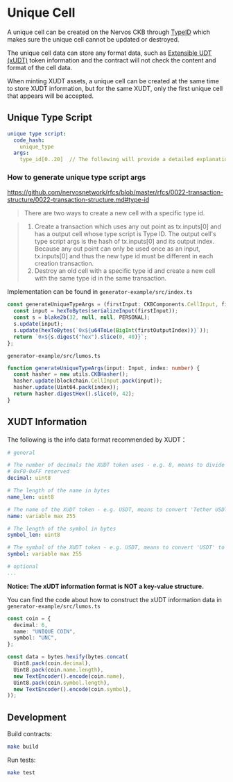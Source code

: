 # Unique Cell

A unique cell can be created on the Nervos CKB through [TypeID](https://github.com/nervosnetwork/rfcs/blob/master/rfcs/0022-transaction-structure/0022-transaction-structure.md#type-id) which makes sure the unique cell cannot be updated or destroyed. 

The unique cell data can store any format data, such as [Extensible UDT (xUDT)](https://github.com/nervosnetwork/rfcs/blob/master/rfcs/0052-extensible-udt/0052-extensible-udt.md) token information and the contract will not check the content and format of the cell data.

When minting XUDT assets, a unique cell can be created at the same time to store XUDT information, but for the same XUDT, only the first unique cell that appears will be accepted.

## Unique Type Script

```yaml
unique type script:
  code_hash: 
    unique_type
  args:
    type_id[0..20]  // The following will provide a detailed explanation on how to generate the type_id
```

### How to generate unique type script args
https://github.com/nervosnetwork/rfcs/blob/master/rfcs/0022-transaction-structure/0022-transaction-structure.md#type-id

> There are two ways to create a new cell with a specific type id.

> 1. Create a transaction which uses any out point as tx.inputs[0] and has a output cell whose type script is Type ID. The output cell's type script args is the hash of tx.inputs[0] and its output index. Because any out point can only be used once as an input, tx.inputs[0] and thus the new type id must be different in each creation transaction.
> 2. Destroy an old cell with a specific type id and create a new cell with the same type id in the same transaction.

Implementation can be found in `generator-example/src/index.ts`
```ts
const generateUniqueTypeArgs = (firstInput: CKBComponents.CellInput, firstOutputIndex: number) => {
  const input = hexToBytes(serializeInput(firstInput));
  const s = blake2b(32, null, null, PERSONAL);
  s.update(input);
  s.update(hexToBytes(`0x${u64ToLe(BigInt(firstOutputIndex))}`));
  return `0x${s.digest("hex").slice(0, 40)}`;
};
```
`generator-example/src/lumos.ts`
```ts
function generateUniqueTypeArgs(input: Input, index: number) {
  const hasher = new utils.CKBHasher();
  hasher.update(blockchain.CellInput.pack(input));
  hasher.update(Uint64.pack(index));
  return hasher.digestHex().slice(0, 42);
}
```

## XUDT Information

The following is the info data format recommended by XUDT：

```yaml
# general

# The number of decimals the XUDT token uses - e.g. 8, means to divide the token amount by 100000000 to get its user representation. 
# 0xF0-0xFF reserved
decimal: uint8  

# The length of the name in bytes
name_len: uint8

# The name of the XUDT token - e.g. USDT, means to convert 'Tether USDT' to hex form '0x5465746865722055534454'
name: variable max 255

# The length of the symbol in bytes
symbol_len: uint8

# The symbol of the XUDT token - e.g. USDT, means to convert 'USDT' to hex form '0x55534454'
symbol: variable max 255

# optional
...

```
**Notice: The xUDT information format is NOT a key-value structure.**

You can find the code about how to construct the xUDT information data in `generator-example/src/lumos.ts`
```ts
const coin = {
  decimal: 6,
  name: "UNIQUE COIN",
  symbol: "UNC",
};

const data = bytes.hexify(bytes.concat(
  Uint8.pack(coin.decimal),
  Uint8.pack(coin.name.length),
  new TextEncoder().encode(coin.name),
  Uint8.pack(coin.symbol.length),
  new TextEncoder().encode(coin.symbol),
));
```


## Development

Build contracts:

``` sh
make build
```

Run tests:

``` sh
make test
```
